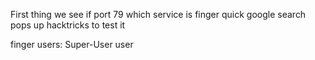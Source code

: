 First thing we see if port 79 which service is finger
quick google search pops up hacktricks to test it

finger users:
Super-User
user